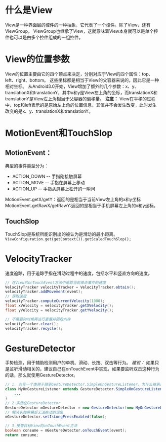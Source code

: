 # 什么是View
View是一种界面层的控件的一种抽象，它代表了一个控件。除了View，还有ViewGroup。
ViewGroup也继承了View，这就意味着View本身就可以是单个控件也可以是由多个控件组成的一组控件。

# View的位置参数
View的位置主要由它的四个顶点来决定，分别对应于View的四个属性：top、left、right、bottom。
这些坐标都是相当于View的父容器来说的，因此它是一种相对坐标。
从Android3.0开始，View增加了额外的几个参数：x、y、translationX和translationY，其中x和y是View左上角的坐标，而translationX和translationY是View左上角相当于父容器的偏移量。
**注意：** View在平移的过程中，top和left表示的是原始左上角的位置信息，其值并不会发生改变，此时发生改变的是x、y、translationX和translationY。

# MotionEvent和TouchSlop
## MotionEvent：
典型的事件类型分为：
* ACTION_DOWN -- 手指刚接触屏幕
* ACTION_MOVE -- 手指在屏幕上移动
* ACTION_UP -- 手指从屏幕上松开的一瞬间

MotionEvent.getX/getY：返回的是相当于当前View左上角的x和y坐标
MotionEvent.getRawX/getRawY:返回的是相当于手机屏幕左上角的x和y坐标。

## TouchSlop
TouchSlop是系统所能识别出的被认为是滑动的最小距离。
`ViewConfiguration.get(getContext()).getScaledTouchSlop();`

# VelocityTracker
速度追踪，用于追踪手指在滑动过程中的速度，包括水平和竖直方向的速度。
```java
// 在View的onTouchEvent方法中追踪当前单击事件的速度
VelocityTracker velocityTracker = VelocityTracker.obtain();
velocityTracker.addMovement(event);
// 获取速度
velocityTracker.computeCurrentVelocity(1000);
float xVelocity = velocityTracker.getXVelocity();
float yVelocity = velocityTracker.getYVelocity();

// 不需要的时候再进行重置并回收内存
velocityTracker.clear();
velocityTracker.recycle();
```

# GestureDetector
手势检测，用于辅助检测用户的单机、滑动、长按、双击等行为。
*建议：* 如果只是监听滑动相关的，建议自己在onTouchEvent中实现，如果要监听双击这种行为的话，那么就使用GestureDetector。

```java
// 1. 先写一个类用于继承GestureDetector.SimpleOnGestureListener，为什么继承这个类？因为这个类中包含了双击事件
class MyOnGestureListener extends GestureDetector.SimpleOnGestureListener {
    ...
}
// 2.实例化GestureDetector
GestureDetector mGestureDetector = new GestureDetector(new MyOnGestureListener());
// 解决长按屏幕后无法拖动的现象
mGestureDetector.setIsLongPressEnabled(false);

// 3.接管目标View的onTouchEvent方法
boolean consume = mGestureDetector.onTouchEvent(event);
return consume;
```
